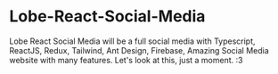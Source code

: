 # Lobe-React-Social-Media
Lobe React Social Media will be a full social media with Typescript, ReactJS, Redux, Tailwind, Ant Design, Firebase, Amazing Social Media website with many features. Let's look at this, just a moment. :3
